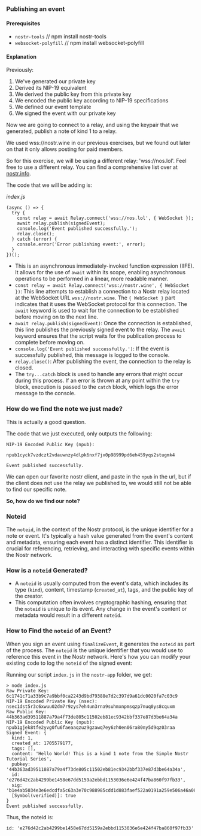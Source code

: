 ### Publishing an event 

#### Prerequisites 

- `nostr-tools` // npm install nostr-tools
- `websocket-polyfill` // npm install websocket-polyfill

#### Explanation 

Previously: 

1. We've generated our private key
2. Derived its NIP-19 equivalent
3. We derived the public key from this private key
4. We encoded the public key according to NIP-19 specifications
5. We defined our event template
6. We signed the event with our private key

Now we are going to connect to a relay, and using the keypair that we generated, publish a note of kind 1 to a relay. 

We used wss://nostr.wine in our previous exercises, but we found out later on that it only allows posting for paid members. 

So for this exercise, we will be using a different relay: 'wss://nos.lol'. Feel free to use a different relay. You can find a comprehensive list over at [nostr.info](https://nostr.info). 

The code that we will be adding is:

*index.js*

```
(async () => {
  try {
    const relay = await Relay.connect('wss://nos.lol', { WebSocket });
    await relay.publish(signedEvent);
    console.log('Event published successfully.');
    relay.close();
  } catch (error) {
    console.error('Error publishing event:', error);
  }
})();
```

-   This is an asynchronous immediately-invoked function expression (IIFE). It allows for the use of `await` within its scope, enabling asynchronous operations to be performed in a linear, more readable manner.
-   `const relay = await Relay.connect('wss://nostr.wine', { WebSocket })`: This line attempts to establish a connection to a Nostr relay located at the WebSocket URL `wss://nostr.wine`. The `{ WebSocket }` part indicates that it uses the WebSocket protocol for this connection. The `await` keyword is used to wait for the connection to be established before moving on to the next line.
-   `await relay.publish(signedEvent)`: Once the connection is established, this line publishes the previously signed event to the relay. The `await` keyword ensures that the script waits for the publication process to complete before moving on.
-   `console.log('Event published successfully.')`: If the event is successfully published, this message is logged to the console.
-   `relay.close()`: After publishing the event, the connection to the relay is closed.
-   The `try...catch` block is used to handle any errors that might occur during this process. If an error is thrown at any point within the `try` block, execution is passed to the `catch` block, which logs the error message to the console.

### How do we find the note we just made? 

This is actually a good question. 

The code that we just executed, only outputs the following: 

```
NIP-19 Encoded Public Key (npub): 

npub1cyck7vzdczt2vdauwnzy4dlpk6nxf7jx0p98999pd6eh459yqs2stugmk4

Event published successfully.
```

We can open our favorite nostr client, and paste in the `npub` in the url, but if the client does not use the relay we published to, we would still not be able to find our specific note. 

**So, how do we find our note?**

### Noteid 

The `noteid`, in the context of the Nostr protocol, is the unique identifier for a note or event. It's typically a hash value generated from the event's content and metadata, ensuring each event has a distinct identifier. This identifier is crucial for referencing, retrieving, and interacting with specific events within the Nostr network.

### How is a `noteid` Generated?

-   A `noteid` is usually computed from the event's data, which includes its type (`kind`), content, timestamp (`created_at`), tags, and the public key of the creator.
-   This computation often involves cryptographic hashing, ensuring that the `noteid` is unique to its event. Any change in the event's content or metadata would result in a different `noteid`.

### How to Find the `noteid` of an Event?

When you sign an event using `finalizeEvent`, it generates the `noteid` as part of the process. The `noteid` is the unique identifier that you would use to reference this event in the Nostr network. Here's how you can modify your existing code to log the `noteid` of the signed event:

Running our script `index.js` in the `nostr-app` folder, we get:

```
> node index.js
Raw Private Key: 6c1741c71a33b9c7a9bbf0ca2243d9bd79388e7d2c397d9a61dc0020fa7c03c9
NIP-19 Encoded Private Key (nsec): nsec1dst5r3c6xwuu02dm7r9zys7eh4un3rna9suhmxnpmsqzp7nuq0ys8cquxm
Raw Public Key: 44b363ad39511887a79a4f73de805c11502eb81ec9342bbf337e87d3be64a34a
NIP-19 Encoded Public Key (npub): npub1gjek8tfe2yvg0fu6faeaaqzuz9gzawq7ey6zh0en06ra80ny5d9qz03raa
Signed Event: {
  kind: 1,
  created_at: 1705579177,
  tags: [],
  content: 'Hello World! This is a kind 1 note from the Simple Nostr Tutorial Series',
  pubkey: '44b363ad39511887a79a4f73de805c11502eb81ec9342bbf337e87d3be64a34a',
  id: 'e276d42c2ab4299be1458e67dd5159a2ebbd1153036e6e424f47ba860f97fb33',
  sig: 'b1e4ab5034e3e6edcdfa5c63a3e70c988985cdd1d883faef522a0191a259e506a46a083c340ea7b28988b25f67cb229707baed95eba57c1758f92aa2f52e3d69',
  [Symbol(verified)]: true
}
Event published successfully.
```
Thus, the noteid is:

`id: 'e276d42c2ab4299be1458e67dd5159a2ebbd1153036e6e424f47ba860f97fb33'`
